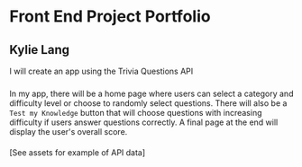 # Front End Project Portfolio
## Kylie Lang
I will create an app using the Trivia Questions API
###
In my app, there will be a  home page where users can select a category and difficulty level or choose to randomly select questions.  There will also be a `Test my Knowledge` button that will choose questions with increasing difficulty if users answer questions correctly. A final page at the end will display the user's overall score.
####
[See assets for example of API data]
